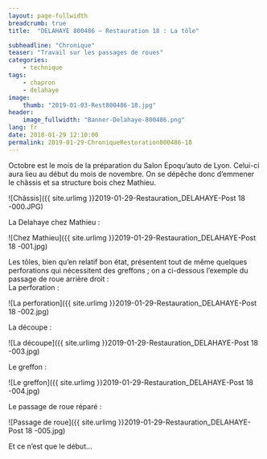 ```yaml
---
layout: page-fullwidth
breadcrumb: true
title:  "DELAHAYE 800486 – Restauration 18 : La tôle"

subheadline: "Chronique" 
teaser: "Travail sur les passages de roues"
categories:
    - technique
tags:
    - chapron
    - delahaye
image:
    thumb: "2019-01-03-Rest800486-18.jpg"
header:
    image_fullwidth: "Banner-Delahaye-800486.png"
lang: fr
date: 2018-01-29 12:10:00
permalink: 2019-01-29-ChroniqueRestoration800486-18
---
```

Octobre est le mois de la préparation du Salon Epoqu’auto de Lyon. Celui-ci aura lieu au début du mois de novembre.
On se dépêche donc d’emmener le châssis et sa structure bois chez Mathieu.

![Châssis]({{ site.urlimg }}2019-01-29-Restauration_DELAHAYE-Post 18 -000.JPG)


La Delahaye chez Mathieu :

![Chez Mathieu]({{ site.urlimg }}2019-01-29-Restauration_DELAHAYE-Post 18 -001.jpg)


Les tôles, bien qu’en relatif bon état, présentent tout de même quelques perforations qui nécessitent des greffons ; on a ci-dessous l’exemple du passage de roue arrière droit :  
La perforation :  

![La perforation]({{ site.urlimg }}2019-01-29-Restauration_DELAHAYE-Post 18 -002.jpg)


La découpe :  

![La découpe]({{ site.urlimg }}2019-01-29-Restauration_DELAHAYE-Post 18 -003.jpg)


Le greffon :  

![Le greffon]({{ site.urlimg }}2019-01-29-Restauration_DELAHAYE-Post 18 -004.jpg)


Le passage de roue réparé :  

![Passage de roue]({{ site.urlimg }}2019-01-29-Restauration_DELAHAYE-Post 18 -005.jpg)

Et ce n’est que le début…